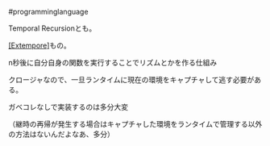 #programminglanguage 

Temporal Recursionとも。

[[Extempore]](の前身Impromptuで導入された)もの。

n秒後に自分自身の関数を実行することでリズムとかを作る仕組み

クロージャなので、一旦ランタイムに現在の環境をキャプチャして逃す必要がある。

ガベコレなしで実装するのは多分大変

（継時の再帰が発生する場合はキャプチャした環境をランタイムで管理する以外の方法はないんだよなあ、多分）


